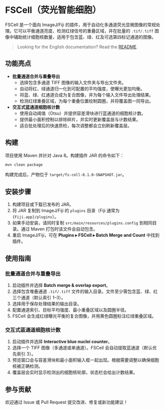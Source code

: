 # FSCell（荧光智能细胞）

FSCell 是一个面向 ImageJ/Fiji 的插件，用于自动化多通道荧光显微图像的常规处理。它可以平衡通道亮度、检测红绿信号的重叠区域，并在批量的 `.tif/.tiff` 图像中辅助统计细胞核数量，适用于包含蓝、绿、红及可选第四标记通道的图像。

> Looking for the English documentation? Read the [README](README.md).

## 功能亮点

- **批量通道合并与重叠导出**
  - 选择包含多通道 TIFF 图像的输入文件夹与导出文件夹。
  - 自动将红、绿通道归一化到可配置的平均强度，使曝光更加均衡。
  - 将蓝、绿、红通道合成为复合图像，并为每个输入文件导出处理结果。
  - 检测红绿重叠区域，为每个重叠位置绘制圆圈，并将覆盖图一同导出。
- **交互式蓝通道细胞核计数**
  - 使用自动阈值（Otsu）并提供容差滑块进行蓝通道的细胞核计数。
  - 提供最小面积控制以排除碎片，并实时更新覆盖层与计数结果。
  - 适合批处理后的快速质检，每次调整都会立刻刷新覆盖层。

## 构建

项目使用 Maven 并针对 Java 8。构建插件 JAR 的命令如下：

```bash
mvn clean package
```

构建完成后，产物位于 `target/fs-cell-0.1.0-SNAPSHOT.jar`。

## 安装步骤

1. 构建项目或下载已发布的 JAR。
2. 将 JAR 复制到 ImageJ/Fiji 的 `plugins` 目录（Fiji 通常为 `{Fiji.app}/plugins`）。
3. 如果手动安装，请同时复制 `src/main/resources/plugins.config` 到相同目录。通过 Maven 打包时该文件会自动包含。
4. 重启 ImageJ/Fiji，可在 **Plugins ▸ FSCell ▸ Batch Merge and Count** 中找到插件。

## 使用指南

### 批量通道合并与重叠导出

1. 启动插件并选择 **Batch merge & overlap export**。
2. 选择包含堆叠通道 `.tif/.tiff` 文件的输入目录。文件至少需包含蓝、绿、红三个通道（默认索引 1–3）。
3. 选择用于保存处理结果的输出目录。
4. 配置通道索引、目标平均强度、最小重叠区域以及圆圈半径。
5. FSCell 会生成红绿曝光平衡的复合图像，并用黄色圆圈标注红绿重叠区域。

### 交互式蓝通道细胞核计数

1. 启动插件并选择 **Interactive blue nuclei counter**。
2. 选择一个 TIFF 图像（多通道或单通道）。FSCell 会自动提取蓝通道（默认优先索引 3）。
3. 预览窗口会与容差滑块和最小面积输入框一起出现。根据需要调整以确保细胞核被正确检测。
4. 覆盖层会实时显示检测出的细胞核轮廓，状态栏会给出计数结果。

## 参与贡献

欢迎通过 Issue 或 Pull Request 提交改进、修复或新功能建议！
